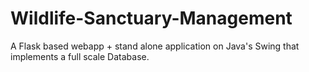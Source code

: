 # Wildlife-Sanctuary-Management
A Flask based webapp + stand alone application on Java's Swing that implements a full scale Database.
